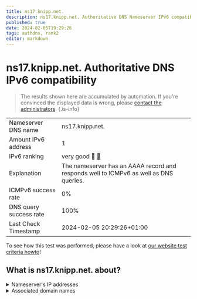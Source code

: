 ```yaml
---
title: ns17.knipp.net.
description: ns17.knipp.net. Authoritative DNS Nameserver IPv6 compatibility
published: true
date: 2024-02-05T19:29:26
tags: authdns, rank2
editor: markdown
---
```


# ns17.knipp.net. Authoritative DNS IPv6 compatibility

> The results shown here are accumulated by automation. If you're convinced the displayed data is wrong, please [contact the administrators](/howto/chat). 
{.is-info}




|   |   |
| - | - |
| Nameserver DNS name | ns17.knipp.net.
| Amount IPv6 address | 1
| IPv6 ranking | very good :2nd_place_medal: [🔗](/howto/ranking) |
| Explanation | The nameserver has an AAAA record and responds well to ICMPv6 as well as DNS queries. |
| ICMPv6 success rate | 0%|
| DNS query success rate | 100% |
| Last Check Timestamp | 2024-02-05 20:29:26+01:00 |

To see how this test was performed, please have a look at [our website test criteria howto](/howto/testcriteria/authdns)!


## What is ns17.knipp.net. about?




<details>
<summary>Nameserver's IP addresses</summary>

2a01:5b0:2:56::3d

</details>



<details>
<summary>Associated domain names</summary>

www.fresenius.com

</details>
